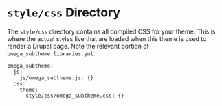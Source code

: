 # `style/css` Directory
The `style/css` directory contains all compiled CSS for your theme. 
This is where the actual styles live that are loaded when this theme is used to render a Drupal page.
Note the relevant portion of `omega_subtheme.libraries.yml`:

```
omega_subtheme:
  js:
    js/omega_subtheme.js: {}
  css:
    theme:
      style/css/omega_subtheme.css: {}
```
